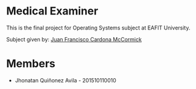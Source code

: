 # Medical Examiner
This is the final project for Operating Systems subject at EAFIT University.

Subject given by: [Juan Francisco Cardona McCormick](https://www.linkedin.com/in/juan-francisco-cardona-mccormick-71baa136/)


# Members
* Jhonatan Quiñonez Avila - 201510110010
